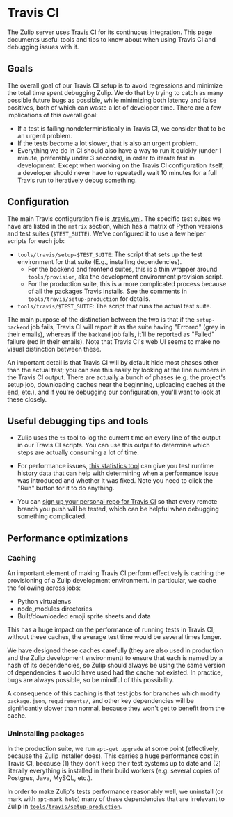 # Travis CI

The Zulip server uses [Travis CI](https://travis-ci.org/) for its
continuous integration.  This page documents useful tools and tips to
know about when using Travis CI and debugging issues with it.

## Goals

The overall goal of our Travis CI setup is to avoid regressions and
minimize the total time spent debugging Zulip.  We do that by trying
to catch as many possible future bugs as possible, while minimizing
both latency and false positives, both of which can waste a lot of
developer time.  There are a few implications of this overall goal:

* If a test is failing nondeterministically in Travis CI, we consider
  that to be an urgent problem.
* If the tests become a lot slower, that is also an urgent problem.
* Everything we do in CI should also have a way to run it quickly
(under 1 minute, preferably under 3 seconds), in order to iterate fast
in development. Except when working on the Travis CI configuration
itself, a developer should never have to repeatedly wait 10 minutes
for a full Travis run to iteratively debug something.

## Configuration

The main Travis configuration file is
[.travis.yml](https://github.com/zulip/zulip/blob/master/.travis.yml).
The specific test suites we have are listed in the `matrix` section,
which has a matrix of Python versions and test suites (`$TEST_SUITE`).
We've configured it to use a few helper scripts for each job:

* `tools/travis/setup-$TEST_SUITE`: The script that sets up the test
  environment for that suite (E.g., installing dependencies).
  * For the backend and frontend suites, this is a thin wrapper around
    `tools/provision`, aka the development environment provision script.
  * For the production suite, this is a more complicated process
    because of all the packages Travis installs.  See the comments in
    `tools/travis/setup-production` for details.
* `tools/travis/$TEST_SUITE`: The script that runs the actual test
  suite.

The main purpose of the distinction between the two is that if the
`setup-backend` job fails, Travis CI will report it as the suite
having "Errored" (grey in their emails), whereas if the `backend` job
fails, it'll be reported as "Failed" failure (red in their emails).
Note that Travis CI's web UI seems to make no visual distinction
between these.

An important detail is that Travis CI will by default hide most phases
other than the actual test; you can see this easily by looking at the
line numbers in the Travis CI output.  There are actually a bunch of
phases (e.g. the project's setup job, downloading caches near the
beginning, uploading caches at the end, etc.), and if you're debugging
our configuration, you'll want to look at these closely.

## Useful debugging tips and tools

* Zulip uses the `ts` tool to log the current time on every line of
  the output in our Travis CI scripts.  You can use this output to
  determine which steps are actually consuming a lot of time.

* For performance issues,
  [this statistics tool](https://scribu.github.io/travis-stats/#zulip/zulip/master)
  can give you test runtime history data that can help with
  determining when a performance issue was introduced and whether it
  was fixed.  Note you need to click the "Run" button for it to do
  anything.

* You can [sign up your personal repo for Travis CI][travis-fork] so
  that every remote branch you push will be tested, which can be
  helpful when debugging something complicated.

[travis-fork]: ../contributing/git-guide.html#step-3-configure-travis-ci-continuous-integration

## Performance optimizations

### Caching

An important element of making Travis CI perform effectively is
caching the provisioning of a Zulip development environment.  In
particular, we cache the following across jobs:

* Python virtualenvs
* node_modules directories
* Built/downloaded emoji sprite sheets and data

This has a huge impact on the performance of running tests in Travis
CI; without these caches, the average test time would be several times
longer.

We have designed these caches carefully (they are also used in
production and the Zulip development environment) to ensure that each
is named by a hash of its dependencies, so Zulip should always be
using the same version of dependencies it would have used had the
cache not existed.  In practice, bugs are always possible, so be
mindful of this possibility.

A consequence of this caching is that test jobs for branches which
modify `package.json`, `requirements/`, and other key dependencies
will be significantly slower than normal, because they won't get to
benefit from the cache.

### Uninstalling packages

In the production suite, we run `apt-get upgrade` at some point
(effectively, because the Zulip installer does).  This carries a huge
performance cost in Travis CI, because (1) they don't keep their test
systems up to date and (2) literally everything is installed in their
build workers (e.g. several copies of Postgres, Java, MySQL, etc.).

In order to make Zulip's tests performance reasonably well, we
uninstall (or mark with `apt-mark hold`) many of these dependencies
that are irrelevant to Zulip in
[`tools/travis/setup-production`][setup-production].

[setup-production]: https://github.com/zulip/zulip/blob/master/tools/travis/setup-production

